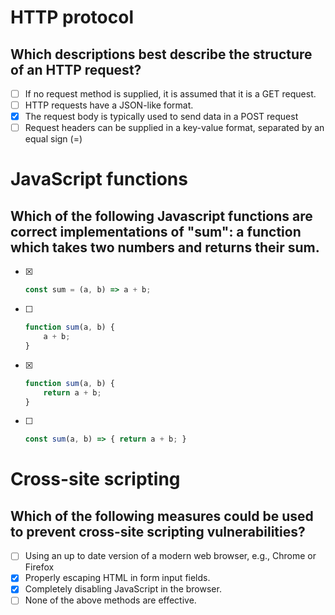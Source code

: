 # HTTP protocol

## Which descriptions best describe the structure of an HTTP request?

- [ ] If no request method is supplied, it is assumed that it is a GET request.
- [ ] HTTP requests have a JSON-like format.
- [x] The request body is typically used to send data in a POST request
- [ ] Request headers can be supplied in a key-value format, separated by an
  equal sign (=)

# JavaScript functions

## Which of the following Javascript functions are correct implementations of "sum": a function which takes two numbers and returns their sum.

- [x] 
    ```javascript
    const sum = (a, b) => a + b;
    ```
- [ ] 
    ```javascript
    function sum(a, b) {
        a + b;
    }
    ```
- [x]
    ```javascript
    function sum(a, b) {
        return a + b;
    }
    ```
- [ ]
    ```javascript
    const sum(a, b) => { return a + b; }
    ```

# Cross-site scripting

## Which of the following measures could be used to prevent cross-site scripting vulnerabilities?

- [ ] Using an up to date version of a modern web browser, e.g., Chrome or Firefox
- [x] Properly escaping HTML in form input fields.
- [x] Completely disabling JavaScript in the browser.
- [ ] None of the above methods are effective.
